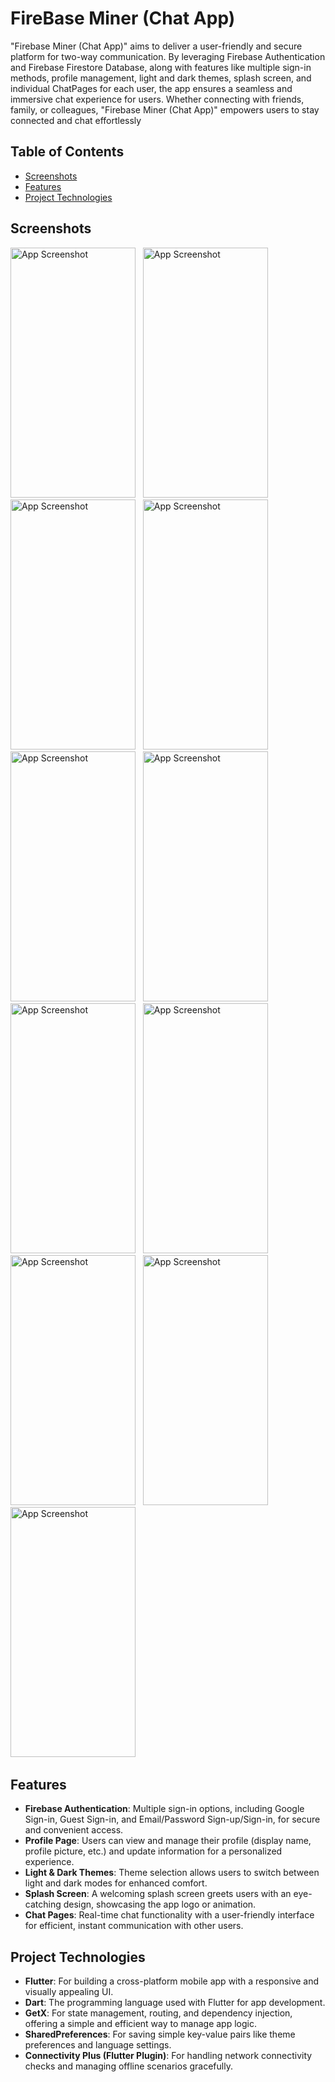 # FireBase Miner (Chat App)

"Firebase Miner (Chat App)" aims to deliver a user-friendly and secure platform for two-way
communication. By leveraging Firebase Authentication and Firebase Firestore Database, along
with features like multiple sign-in methods, profile management, light and dark themes, splash
screen, and individual ChatPages for each user, the app ensures a seamless and immersive chat
experience for users. Whether connecting with friends, family, or colleagues, "Firebase Miner
(Chat App)" empowers users to stay connected and chat effortlessly

## Table of Contents
- [Screenshots](#screenshots)
- [Features](#features)
- [Project Technologies](#project-technologies)

## Screenshots
<img src="https://github.com/user-attachments/assets/4561e1f0-84c5-4627-a4ff-dda68ac44a8d" alt="App Screenshot" width="200" height="400"/> &#160;
<img src="https://github.com/user-attachments/assets/3f7ef1b3-beb6-4838-9c4b-f1811107bf1f" alt="App Screenshot" width="200" height="400"/> &#160;
<img src="https://github.com/user-attachments/assets/366204ff-f103-4c20-b76c-994fb49fc732" alt="App Screenshot" width="200" height="400"/> &#160;
<img src="https://github.com/user-attachments/assets/9e550bab-4510-492c-a234-c358e8d8e4d7" alt="App Screenshot" width="200" height="400"/> &#160;
<img src="https://github.com/user-attachments/assets/33c4dfc4-c04b-4188-b924-c4af53b3eca4" alt="App Screenshot" width="200" height="400"/> &#160;
<img src="https://github.com/user-attachments/assets/202a0365-9a83-4d12-907f-e84a5ee60dea" alt="App Screenshot" width="200" height="400"/> &#160;
<img src="https://github.com/user-attachments/assets/3a3343c6-4306-42d6-bf04-3098995ba692" alt="App Screenshot" width="200" height="400"/> &#160;
<img src="https://github.com/user-attachments/assets/01564123-edd9-4da5-8461-3a1cb7a3e56e" alt="App Screenshot" width="200" height="400"/> &#160;
<img src="https://github.com/user-attachments/assets/fac28528-b3c0-42b6-acb5-8c483d49346f" alt="App Screenshot" width="200" height="400"/> &#160;
<img src="https://github.com/user-attachments/assets/6b85286c-690a-47d8-910f-d92efbb51f72" alt="App Screenshot" width="200" height="400"/> &#160;
<img src="https://github.com/user-attachments/assets/3ac5aa4f-6102-47c9-8361-aa26a73ab877" alt="App Screenshot" width="200" height="400"/> &#160;

## Features
- **Firebase Authentication**: Multiple sign-in options, including Google Sign-in, Guest Sign-in, and Email/Password Sign-up/Sign-in, for secure and convenient access.
- **Profile Page**: Users can view and manage their profile (display name, profile picture, etc.) and update information for a personalized experience.
- **Light & Dark Themes**: Theme selection allows users to switch between light and dark modes for enhanced comfort.
- **Splash Screen**: A welcoming splash screen greets users with an eye-catching design, showcasing the app logo or animation.
- **Chat Pages**: Real-time chat functionality with a user-friendly interface for efficient, instant communication with other users.

## Project Technologies
- **Flutter**: For building a cross-platform mobile app with a responsive and visually appealing UI.
- **Dart**: The programming language used with Flutter for app development.
- **GetX**: For state management, routing, and dependency injection, offering a simple and efficient way to manage app logic.
- **SharedPreferences**: For saving simple key-value pairs like theme preferences and language settings.
- **Connectivity Plus (Flutter Plugin)**: For handling network connectivity checks and managing offline scenarios gracefully.
